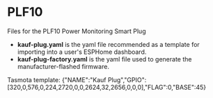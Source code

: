 # PLF10
Files for the PLF10 Power Monitoring Smart Plug

* **kauf-plug.yaml** is the yaml file recommended as a template for importing into a user's ESPHome dashboard.
* **kauf-plug-factory.yaml** is the yaml file used to generate the manufacturer-flashed firmware.

Tasmota template:
{"NAME":"Kauf Plug","GPIO":[320,0,576,0,224,2720,0,0,2624,32,2656,0,0,0],"FLAG":0,"BASE":45}
